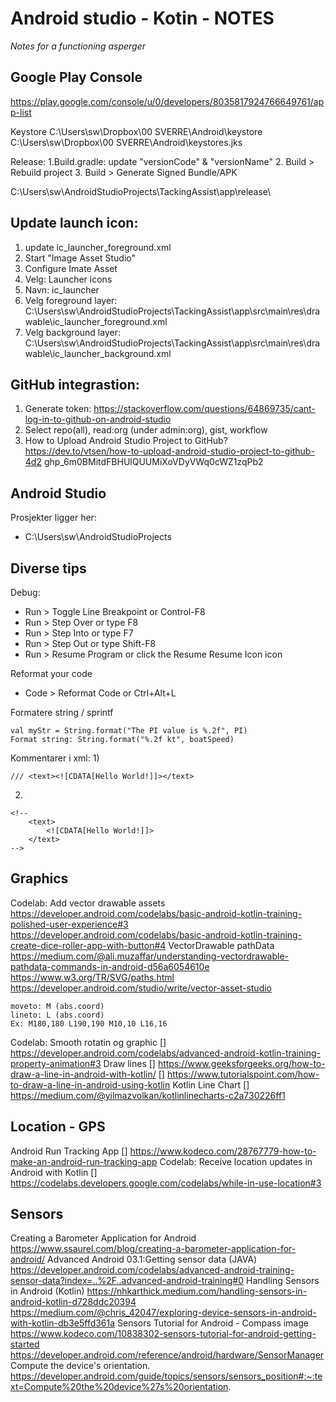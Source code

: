 # Android studio - Kotin - NOTES
_Notes for a functioning asperger_

## Google Play Console
https://play.google.com/console/u/0/developers/8035817924766649761/app-list

Keystore
C:\Users\sw\Dropbox\00 SVERRE\Android\keystore\
C:\Users\sw\Dropbox\00 SVERRE\Android\keystores.jks

Release:
1.Build.gradle: update "versionCode" & "versionName"
2. Build > Rebuild project
3. Build > Generate Signed Bundle/APK

C:\Users\sw\AndroidStudioProjects\TackingAssist\app\release\

## Update launch icon:
1. update ic_launcher_foreground.xml
2. Start "Image Asset Studio"
3.   Configure Imate Asset
4.   Velg: Launcher icons
5.   Navn: ic_launcher
6.   Velg foreground layer: C:\Users\sw\AndroidStudioProjects\TackingAssist\app\src\main\res\drawable\ic_launcher_foreground.xml
7.   Velg background layer: C:\Users\sw\AndroidStudioProjects\TackingAssist\app\src\main\res\drawable\ic_launcher_background.xml

## GitHub integrastion:
1. Generate token: https://stackoverflow.com/questions/64869735/cant-log-in-to-github-on-android-studio
2. Select repo(all), read:org (under admin:org), gist, workflow
3. How to Upload Android Studio Project to GitHub? https://dev.to/vtsen/how-to-upload-android-studio-project-to-github-4d2
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 

## Android Studio
Prosjekter ligger her:
+ C:\Users\sw\AndroidStudioProjects

## Diverse tips
Debug:
+ Run > Toggle Line Breakpoint or Control-F8
+ Run > Step Over	 or type F8
+ Run > Step Into	 or type F7
+ Run > Step Out	 or type Shift-F8
+ Run > Resume Program	 or click the Resume Resume Icon icon

Reformat your code
+ Code > Reformat Code	 or Ctrl+Alt+L

Formatere string / sprintf
```
val myStr = String.format("The PI value is %.2f", PI)
Format string: String.format("%.2f kt", boatSpeed)
```



Kommentarer i xml:
1)
```
/// <text><![CDATA[Hello World!]]></text>
```

2)
```
<!--
	<text>
		<![CDATA[Hello World!]]>
	</text>
-->
```

## Graphics
Codelab: Add vector drawable assets
    https://developer.android.com/codelabs/basic-android-kotlin-training-polished-user-experience#3
    https://developer.android.com/codelabs/basic-android-kotlin-training-create-dice-roller-app-with-button#4
VectorDrawable pathData
    https://medium.com/@ali.muzaffar/understanding-vectordrawable-pathdata-commands-in-android-d56a6054610e
    https://www.w3.org/TR/SVG/paths.html
    https://developer.android.com/studio/write/vector-asset-studio
```
moveto: M (abs.coord)
lineto: L (abs.coord)
Ex: M180,180 L190,190 M10,10 L16,16
```
Codelab: Smooth rotatin og graphic
[] https://developer.android.com/codelabs/advanced-android-kotlin-training-property-animation#3
Draw lines
[] https://www.geeksforgeeks.org/how-to-draw-a-line-in-android-with-kotlin/
[] https://www.tutorialspoint.com/how-to-draw-a-line-in-android-using-kotlin
Kotlin Line Chart
[] https://medium.com/@yilmazvolkan/kotlinlinecharts-c2a730226ff1

## Location - GPS
Android Run Tracking App
[] https://www.kodeco.com/28767779-how-to-make-an-android-run-tracking-app
Codelab: Receive location updates in Android with Kotlin
[] https://codelabs.developers.google.com/codelabs/while-in-use-location#3

## Sensors
Creating a Barometer Application for Android
    https://www.ssaurel.com/blog/creating-a-barometer-application-for-android/
Advanced Android 03.1:Getting sensor data (JAVA)
    https://developer.android.com/codelabs/advanced-android-training-sensor-data?index=..%2F..advanced-android-training#0
Handling Sensors in Android (Kotlin)
    https://nhkarthick.medium.com/handling-sensors-in-android-kotlin-d728ddc20394
    https://medium.com/@chris_42047/exploring-device-sensors-in-android-with-kotlin-db3e5ffd361a
Sensors Tutorial for Android - Compass image
    https://www.kodeco.com/10838302-sensors-tutorial-for-android-getting-started
    https://developer.android.com/reference/android/hardware/SensorManager
Compute the device's orientation.
    https://developer.android.com/guide/topics/sensors/sensors_position#:~:text=Compute%20the%20device%27s%20orientation.



